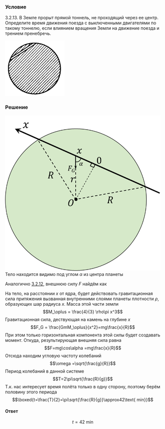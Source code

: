 ###  Условие 

$3.2.13.$ В Земле прорыт прямой тоннель, не проходящий через ее центр. Определите время движения поезда с выключенными двигателями по такому тоннелю, если влиянием вращения Земли на движение поезда и трением пренебречь. 

![ К задаче $3.2.13$ |192x180, 22%](../../img/3.2.13/3.2.13.png)

### Решение

![ Тело находится видимо под углом $\alpha$ из центра планеты |780x776, 39%](../../img/3.2.13/3.2.13_1.png)  Тело находится видимо под углом $\alpha$ из центра планеты 

Аналогично [3.2.12](../3.2.12), внешнюю силу $F$ найдём как

На тело, на расстоянии $x$ от ядра, будет действовать гравитационная сила притяжения вызванная внутренними слоями планеты плотности $\rho$, образующих шар радиуса $x$. Масса этой части земли $$M_\oplus = \frac{4}{3} \rho\pi x^3$$ Гравитационная сила, дествующая на камень на глубине $x$ $$F_G = \frac{GmM_\oplus}{x^2}=mg\frac{x}{R}$$ При этом только горизонтальная компонента этой силы будет создавать момент. Откуда, результирующая внешняя сила равна $$F=mg\cos\alpha =mg\frac{x}{R}$$ Отсюда находим угловую частоту колебаний $$\omega =\sqrt{\frac{g}{R}}$$ Период колебаний в данной системе $$T=2\pi\sqrt{\frac{R}{g}}$$ Т.к. нас интересует время полёта только в одну сторону, поэтому берём половину этого периода $$\boxed{t=\frac{T}{2}=\pi\sqrt{\frac{R}{g}}\approx42\text{ min}}$$ 

#### Ответ

$$t=42\text{ min}$$ 
